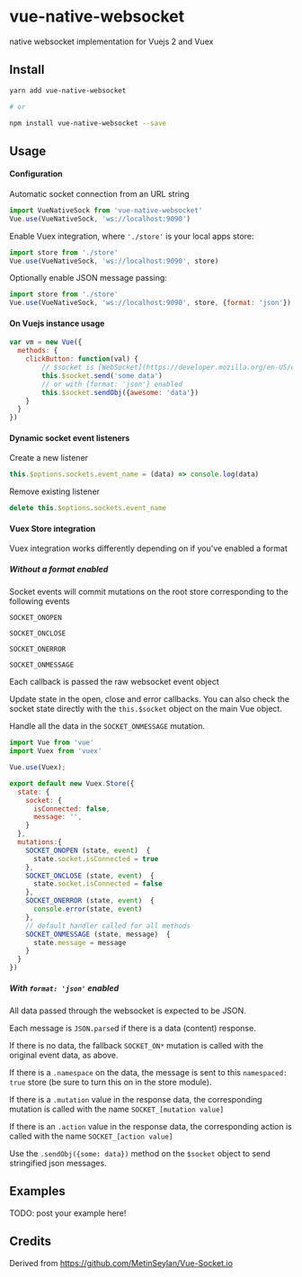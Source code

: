 # vue-native-websocket

native websocket implementation for Vuejs 2 and Vuex

## Install

``` bash
yarn add vue-native-websocket

# or

npm install vue-native-websocket --save
```

## Usage
#### Configuration
Automatic socket connection from an URL string
``` js
import VueNativeSock from 'vue-native-websocket'
Vue.use(VueNativeSock, 'ws://localhost:9090')
```

Enable Vuex integration, where `'./store'` is your local apps store:
``` js
import store from './store'
Vue.use(VueNativeSock, 'ws://localhost:9090', store)
```

Optionally enable JSON message passing:
``` js
import store from './store'
Vue.use(VueNativeSock, 'ws://localhost:9090', store, {format: 'json'})
```

#### On Vuejs instance usage
``` js
var vm = new Vue({
  methods: {
    clickButton: function(val) {
        // $socket is [WebSocket](https://developer.mozilla.org/en-US/docs/Web/API/WebSocket) instance
        this.$socket.send('some data')
        // or with {format: 'json'} enabled
        this.$socket.sendObj({awesome: 'data'})
    }
  }
})
```

#### Dynamic socket event listeners
Create a new listener
``` js
this.$options.sockets.event_name = (data) => console.log(data)
```
Remove existing listener
``` js
delete this.$options.sockets.event_name
```

#### Vuex Store integration

Vuex integration works differently depending on if you've enabled a format

##### Without a format enabled

Socket events will commit mutations on the root store corresponding to the following events

`SOCKET_ONOPEN`

`SOCKET_ONCLOSE`

`SOCKET_ONERROR`

`SOCKET_ONMESSAGE`

Each callback is passed the raw websocket event object

Update state in the open, close and error callbacks. You can also check the socket state directly with the `this.$socket` object on the main Vue object.

Handle all the data in the `SOCKET_ONMESSAGE` mutation.

``` js
import Vue from 'vue'
import Vuex from 'vuex'

Vue.use(Vuex);

export default new Vuex.Store({
  state: {
    socket: {
      isConnected: false,
      message: '',
    }
  },
  mutations:{
    SOCKET_ONOPEN (state, event)  {
      state.socket.isConnected = true
    },
    SOCKET_ONCLOSE (state, event)  {
      state.socket.isConnected = false
    },
    SOCKET_ONERROR (state, event)  {
      console.error(state, event)
    },
    // default handler called for all methods
    SOCKET_ONMESSAGE (state, message)  {
      state.message = message
    }
  }
})
```

##### With `format: 'json'` enabled

All data passed through the websocket is expected to be JSON.

Each message is `JSON.parse`d if there is a data (content) response.

If there is no data, the fallback `SOCKET_ON*` mutation is called with the original event data, as above.

If there is a `.namespace` on the data, the message is sent to this `namespaced: true` store (be sure to turn this on in the store module).

If there is a `.mutation` value in the response data, the corresponding mutation is called with the name `SOCKET_[mutation value]`

If there is an `.action` value in the response data, the corresponding action is called with the name `SOCKET_[action value]`

Use the `.sendObj({some: data})` method on the `$socket` object to send stringified json messages.

## Examples

TODO: post your example here!

## Credits

Derived from https://github.com/MetinSeylan/Vue-Socket.io
